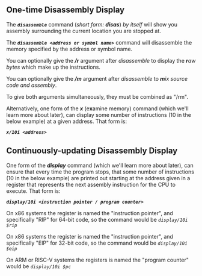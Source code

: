 ## One-time Disassembly Display

The **_`disassemble`_** command (_short form: **disas**_) _by itself_ will show you assembly surrounding the current location you are stopped at.

The **_`disassemble <address or symbol name>`_** command will disassemble the memory specified by the address or symbol name.

You can optionally give the **_/r_** argument after _disassemble_ to display the **_r_**_aw bytes_ which make up the instructions.

You can optionally give the **_/m_** argument after _disassemble_ to **_m_**_ix source code and assembly_.

To give both arguments simultaneously, they must be combined as "/rm".

Alternatively, one form of the **_x_** (e**x**amine memory) command (which we'll learn more about later), can display some number of instructions (10 in the below example) at a given address. That form is:

**_`x/10i <address>`_**
## Continuously-updating Disassembly Display

One form of the **_display_** command (which we'll learn more about later), can ensure that every time the program stops, that some number of instructions (10 in the below example) are printed out starting at the address given in a register that represents the next assembly instruction for the CPU to execute. That form is:

**_`display/10i <instruction pointer / program counter>`_**

On x86 systems the register is named the "instruction pointer", and specifically "RIP" for 64-bit code, so the command would be _`display/10i $rip`_

On x86 systems the register is named the "instruction pointer", and specifically "EIP" for 32-bit code, so the command would be _`display/10i $eip`_

On ARM or RISC-V systems the registers is named the "program counter" would be _`display/10i $pc`_
